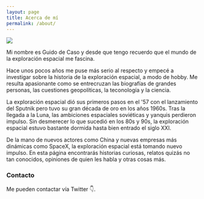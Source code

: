 ```yaml
---
layout: page
title: Acerca de mí
permalink: /about/
---
```


<a href="{{ site.baseurl }}/" class="site-avatar"><img src="{{ site.avatar }}" /></a>

Mi nombre es Guido de Caso y desde que tengo recuerdo que el mundo de la exploración espacial me fascina.

Hace unos pocos años me puse más serio al respecto y empecé a investigar sobre la historia de la exploración espacial, a modo de hobby. Me resulta apasionante como se entrecruzan las biografías de grandes personas, las cuestiones geopolíticas, la teconología y la ciencia. 

La exploración espacial dió sus primeros pasos en el '57 con el lanzamiento del Sputnik pero tuvo su gran década de oro en los años 1960s. Tras la llegada a la Luna, las ambiciones espaciales soviéticas y yanquis perdieron impulso. Sin desmerecer lo que sucedió en los 80s y 90s, la exploración espacial estuvo bastante dormida hasta bien entrado el siglo XXI.

De la mano de nuevos actores como China y nuevas empresas más dinámicas como SpaceX, la exploración espacial está tomando nuevo impulso. En esta página encontrarás historias curiosas, relatos quizás no tan conocidos, opiniones de quien les habla y otras cosas más.

### Contacto
Me pueden contactar vía Twitter 👇.
